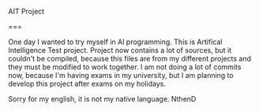 AIT Project

===

One day I wanted to try myself in AI programming. This is Artifical Intelligence Test project.
Project now contains a lot of sources, but it couldn't be compiled, because this files are from my different projects and they must be modified to work together.
I am not doing a lot of commits now, because I'm having exams in my university, but I am planning to develop this project after exams on my holidays.

Sorry for my english, it is not my native language.
NthenD
